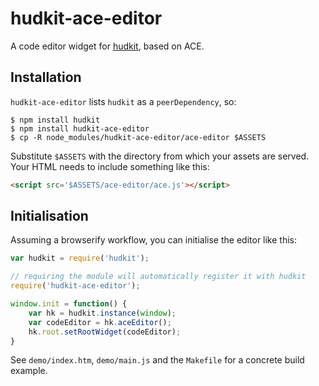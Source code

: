 # hudkit-ace-editor

A code editor widget for [hudkit](http://github.com/jaz303/hudkit.js), based on ACE.

## Installation

`hudkit-ace-editor` lists `hudkit` as a `peerDependency`, so:

```
$ npm install hudkit
$ npm install hudkit-ace-editor
$ cp -R node_modules/hudkit-ace-editor/ace-editor $ASSETS
```

Substitute `$ASSETS` with the directory from which your assets are served. Your HTML needs to include something like this:

```html
<script src='$ASSETS/ace-editor/ace.js'></script>
```

## Initialisation

Assuming a browserify workflow, you can initialise the editor like this:

```javascript
var hudkit = require('hudkit');

// requiring the module will automatically register it with hudkit
require('hudkit-ace-editor');

window.init = function() {
	var hk = hudkit.instance(window);
	var codeEditor = hk.aceEditor();
	hk.root.setRootWidget(codeEditor);
}
```

See `demo/index.htm`, `demo/main.js` and the `Makefile` for a concrete build example.